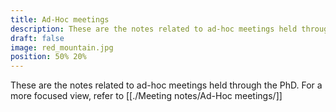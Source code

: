 ```yaml
---
title: Ad-Hoc meetings
description: These are the notes related to ad-hoc meetings held through the PhD
draft: false
image: red_mountain.jpg
position: 50% 20%
---
```


These are the notes related to ad-hoc meetings held through the PhD.
For a more focused view, refer to [[./Meeting notes/Ad-Hoc meetings/]]
